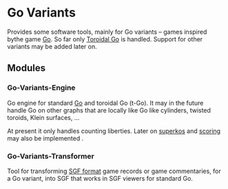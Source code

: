 # Go Variants

Provides some software tools, mainly for Go variants – games inspired bythe game [Go](https://en.wikipedia.org/wiki/Go_(game)). So far only [Toroidal Go](https://senseis.xmp.net/?ToroidalGo) is handled. Support for other variants may be added later on.

## Modules

### Go-Variants-Engine
Go engine for standard [Go](https://en.wikipedia.org/wiki/Go_(game)) and toroidal Go (t-Go). It may in the future handle Go on other graphs that are locally like Go like cylinders, twisted toroids, Klein surfaces, … 

At present it only handles counting liberties. Later on [superkos](https://senseis.xmp.net/?Superko) and [scoring](https://senseis.xmp.net/?Scoring) may also be implemented . 

### Go-Variants-Transformer
Tool for transforming [SGF format](http://www.red-bean.com/sgf/index.html) game records or game commentaries, for a Go variant, into SGF that works in SGF viewers for standard Go.


